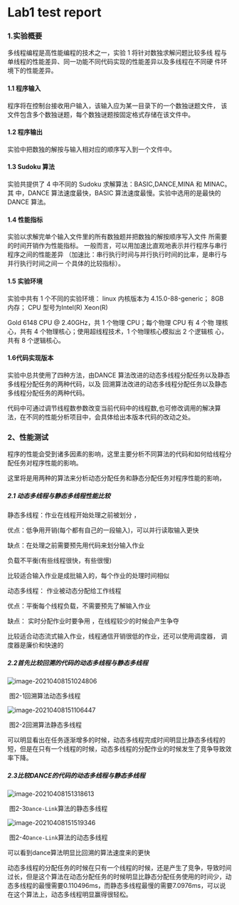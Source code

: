 # Lab1 test report 

### 1.实验概要 

多线程编程是高性能编程的技术之一，实验 1 将针对数独求解问题比较多线
程与单线程的性能差异、同一功能不同代码实现的性能差异以及多线程在不同硬
件环境下的性能差异。 

#### 1.1 程序输入 

程序将在控制台接收用户输入，该输入应为某一目录下的一个数独谜题文件，
该文件包含多个数独谜题，每个数独谜题按固定格式存储在该文件中。 

#### 1.2 程序输出 

实验中把数独的解按与输入相对应的顺序写入到一个文件中。

#### 1.3 Sudoku 算法 

  实验共提供了 4 中不同的 Sudoku 求解算法：BASIC,DANCE,MINA 和 MINAC。其
中，DANCE 算法速度最快，BASIC 算法速度最慢。实验中选用的是最快的 DANCE
算法。

#### 1.4 性能指标 

实验以求解完单个输入文件里的所有数独题并把数独的解按顺序写入文件
所需要的时间开销作为性能指标。 
一般而言，可以用加速比直观地表示并行程序与串行程序之间的性能差异
（加速比：串行执行时间与并行执行时间的比率，是串行与并行执行时间之间一
个具体的比较指标）。 

#### 1.5 实验环境 

实验中共有 1 个不同的实验环境： 
linux 内核版本为 4.15.0-88-generic； 8GB 内存； CPU 型号为Intel(R) Xeon(R) 

Gold 6148 CPU @ 2.40GHz，共 1 个物理 CPU；每个物理 CPU 有 4 个物
理核心，共有 4 个物理核心；使用超线程技术，1 个物理核心模拟出 2 个逻辑核
心，共有 8 个逻辑核心。 

#### 1.6代码实现版本

 实验中总共使用了四种方法，由DANCE 算法改进的动态多线程分配任务以及静态多线程分配任务的两种代码，以及 回溯算法改进的动态多线程分配任务以及静态多线程分配任务的两种代码。   

代码中可通过调节线程数参数改变当前代码中的线程数,也可修改调用的解决算法，在不同的性能分析项目中，会具体给出本版本代码的改动之处。



### 2、性能测试 

 程序的性能会受到诸多因素的影响，这里主要分析不同算法的代码和如何给线程分配任务对程序性能的影响。

 这里将是用两种的算法来分析动态分配任务和静态分配任务对程序性能的影响，





##### 2.1 动态多线程与静态多线程性能比较 

静态多线程：作业在线程开始处理之前被划分 ，

优点：低争用开销(每个都有自己的一段输入)，可以并行读取输入更快

缺点：在处理之前需要预先用代码来划分输入作业

负载不平衡(有些线程很快，有些很慢)

比较适合输入作业是成批输入的，每个作业的处理时间相似



动态多线程： 作业被动态分配给工作线程 

优点：平衡每个线程负载，不需要预先了解输入作业

缺点： 实时分配作业时要争用 ，在线程较少的时候会产生争夺

比较适合动态流式输入作业，线程通信开销很低的作业，还可以使用调度器， 调度器是廉价和快速的 



##### 2.2首先比较回溯的代码的动态多线程与静态多线程

![image-20210408151024806](C:\Users\DELL\AppData\Roaming\Typora\typora-user-images\image-20210408151024806.png)

​                                                                             图2-1回溯算法动态多线程

![image-20210408151106447](C:\Users\DELL\AppData\Roaming\Typora\typora-user-images\image-20210408151106447.png)

​                                                                               图2-2回溯算法静态多线程

可以明显看出在任务逐渐增多的时候，动态多线程完成时间明显比静态多线程的短，但是在只有一个线程的时候，动态多线程的分配作业的时候发生了竞争导致效率下降。



##### 2.3比较DANCE的代码的动态多线程与静态多线程



![image-20210408151318613](C:\Users\DELL\AppData\Roaming\Typora\typora-user-images\image-20210408151318613.png)

​                                                                 图2-3``Dance-Link``算法的静态多线程

![image-20210408151519346](C:\Users\DELL\AppData\Roaming\Typora\typora-user-images\image-20210408151519346.png)

​                                                               图2-4``Dance-Link``算法的动态多线程

可以看到dance算法明显比回溯的算法速度来的更快

动态多线程的分配任务的时候在只有一个线程的时候，还是产生了竞争，导致时间过长，但是这个算法在动态分配任务的时候明显比静态分配任务使用的时间少，动态多线程的最慢需要0.110496ms，而静态多线程最慢的需要7.0976ms，可以说在这个算法上，动态多线程明显赢得很轻松。









​    



